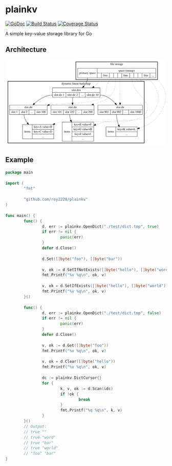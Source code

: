 # plainkv

[![GoDoc](https://godoc.org/github.com/roy2220/plainkv?status.svg)](https://godoc.org/github.com/roy2220/plainkv) [![Build Status](https://travis-ci.com/roy2220/plainkv.svg?branch=master)](https://travis-ci.com/roy2220/plainkv) [![Coverage Status](https://codecov.io/gh/roy2220/plainkv/branch/master/graph/badge.svg)](https://codecov.io/gh/roy2220/plainkv)

A simple key-value storage library for Go

## Architecture

![Architecture](./docs/architecture.svg)

## Example

```go
package main

import (
        "fmt"

        "github.com/roy2220/plainkv"
)

func main() {
        func() {
                d, err := plainkv.OpenDict("./test/dict.tmp", true)
                if err != nil {
                        panic(err)
                }
                defer d.Close()

                d.Set([]byte("foo"), []byte("bar"))

                v, ok := d.SetIfNotExists([]byte("hello"), []byte("word"))
                fmt.Printf("%v %q\n", ok, v)

                v, ok = d.SetIfExists([]byte("hello"), []byte("world"))
                fmt.Printf("%v %q\n", ok, v)
        }()

        func() {
                d, err := plainkv.OpenDict("./test/dict.tmp", false)
                if err != nil {
                        panic(err)
                }
                defer d.Close()

                v, ok := d.Get([]byte("foo"))
                fmt.Printf("%v %q\n", ok, v)

                v, ok = d.Clear([]byte("hello"))
                fmt.Printf("%v %q\n", ok, v)

                dc := plainkv.DictCursor{}
                for {
                        k, v, ok := d.Scan(&dc)
                        if !ok {
                                break
                        }
                        fmt.Printf("%q %q\n", k, v)
                }
        }()
        // Output:
        // true ""
        // true "word"
        // true "bar"
        // true "world"
        // "foo" "bar"
}
```
